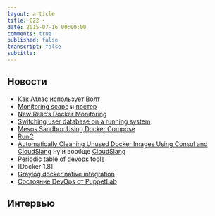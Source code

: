 ```yaml
---
layout: article
title: 022 - 
date: 2015-07-16 00:00:00
comments: true
published: false
transcript: false
subtitle:
---
```


## Новости

* [Как Атлас использует Волт](https://www.hashicorp.com/blog/how-atlas-uses-vault-for-managing-secrets.html)
* [Monitoring scape](https://www.bigpanda.io/monitoringscape/) и [постер](https://bigpanda.io/monitoringscape/media/poster.pdf)
* [New Relic’s Docker Monitoring](https://blog.newrelic.com/2015/06/19/docker-monitoring-general-availability/)
* [Switching user database on a running system](https://labs.spotify.com/2015/06/23/user-database-switch/)
* [Mesos Sandbox Using Docker Compose](https://spof.io/blog/2015/06/23/mesos-sandbox-using-docker-compose/)
* [RunC](https://runc.io)
* [Automatically Cleaning Unused Docker Images Using Consul and CloudSlang](http://blog.cloudslang.io/2015/05/automatically-cleaning-unused-docker.html) ну и вообще [CloudSlang](http://www.cloudslang.io)
* [Periodic table of devops tools](https://xebialabs.com/periodic-table-of-devops-tools/)
* [Docker 1.8]
* [Graylog docker native integration](https://www.graylog.org/centralize-your-docker-container-logging-with-graylog-native-integration/)
* [Состояние DevOps от PuppetLab](https://puppetlabs.com/sites/default/files/2015-state-of-devops-report.pdf)

## Интервью
